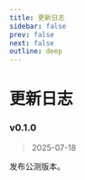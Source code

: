 ```yaml
---
title: 更新日志
sidebar: false
prev: false
next: false
outline: deep
---
```


# 更新日志

### v0.1.0

> 2025-07-18

发布公测版本。